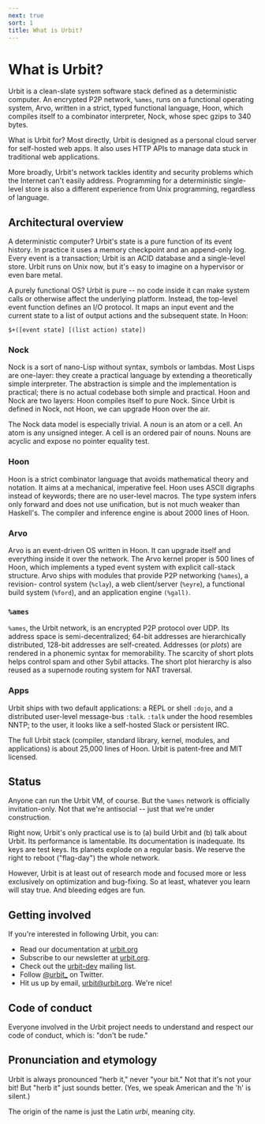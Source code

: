 ```yaml
---
next: true
sort: 1
title: What is Urbit?
---
```


# What is Urbit?

Urbit is a clean-slate system software stack defined as a
deterministic computer.  An encrypted P2P network, `%ames`, runs
on a functional operating system, Arvo, written in a strict,
typed functional language, Hoon, which compiles itself to a
combinator interpreter, Nock, whose spec gzips to 340 bytes.

What is Urbit for?  Most directly, Urbit is designed as a
personal cloud server for self-hosted web apps.  It also uses
HTTP APIs to manage data stuck in traditional web applications.

More broadly, Urbit's network tackles identity and security
problems which the Internet can't easily address.  Programming
for a deterministic single-level store is also a different
experience from Unix programming, regardless of language.

## Architectural overview

A deterministic computer?  Urbit's state is a pure function of
its event history.  In practice it uses a memory checkpoint and
an append-only log.  Every event is a transaction; Urbit is an
ACID database and a single-level store.  Urbit runs on Unix now,
but it's easy to imagine on a hypervisor or even bare metal.

A purely functional OS?  Urbit is pure -- no code inside it can
make system calls or otherwise affect the underlying platform.
Instead, the top-level event function defines an I/O protocol.
It maps an input event and the current state to a list of output
actions and the subsequent state.  In Hoon:

    $+([event state] [(list action) state])

### Nock

Nock is a sort of nano-Lisp without syntax, symbols or lambdas.
Most Lisps are one-layer: they create a practical language by
extending a theoretically simple interpreter.  The abstraction is
simple and the implementation is practical; there is no actual
codebase both simple and practical.  Hoon and Nock are two
layers: Hoon compiles itself to pure Nock.  Since Urbit is
defined in Nock, not Hoon, we can upgrade Hoon over the air.

The Nock data model is especially trivial.  A *noun* is an atom
or a cell.  An atom is any unsigned integer.  A cell is an
ordered pair of nouns.  Nouns are acyclic and expose no pointer
equality test.

### Hoon

Hoon is a strict combinator language that avoids mathematical
theory and notation.  It aims at a mechanical, imperative feel.
Hoon uses ASCII digraphs instead of keywords; there are no
user-level macros.  The type system infers only forward and does
not use unification, but is not much weaker than Haskell's.  The
compiler and inference engine is about 2000 lines of Hoon.

### Arvo

Arvo is an event-driven OS written in Hoon.  It can upgrade
itself and everything inside it over the network.  The Arvo
kernel proper is 500 lines of Hoon, which implements a typed
event system with explicit call-stack structure.  Arvo ships
with modules that provide P2P networking (`%ames`), a revision-
control system (`%clay`), a web client/server (`%eyre`), a
functional build system (`%ford`), and an application engine
`(%gall)`.

### `%ames`

`%ames`, the Urbit network, is an encrypted P2P protocol over
UDP.  Its address space is semi-decentralized; 64-bit addresses
are hierarchically distributed, 128-bit addresses are
self-created.  Addresses (or *plots*) are rendered in a phonemic
syntax for memorability.  The scarcity of short plots helps
control spam and other Sybil attacks.  The short plot hierarchy
is also reused as a supernode routing system for NAT traversal.

### Apps

Urbit ships with two default applications: a REPL or shell
`:dojo`, and a distributed user-level message-bus `:talk`.
`:talk` under the hood resembles NNTP; to the user, it looks like
a self-hosted Slack or persistent IRC.

The full Urbit stack (compiler, standard library, kernel,
modules, and applications) is about 25,000 lines of Hoon.
Urbit is patent-free and MIT licensed.

## Status

Anyone can run the Urbit VM, of course.  But the `%ames` network
is officially invitation-only.  Not that we're antisocial -- just
that we're under construction.

Right now, Urbit's only practical use is to (a) build Urbit and
(b) talk about Urbit.  Its performance is lamentable.  Its
documentation is inadequate.  Its keys are test keys.  Its
planets explode on a regular basis.  We reserve the right to
reboot ("flag-day") the whole network.

However, Urbit is at least out of research mode and focused more
or less exclusively on optimization and bug-fixing.  So at least,
whatever you learn will stay true.  And bleeding edges are fun.

## Getting involved

If you're interested in following Urbit, you can:

-   Read our documentation at
    [urbit.org](http://urbit.org/docs)
-   Subscribe to our newsletter at [urbit.org](http://urbit.org).
-   Check out the
    [urbit-dev](https://groups.google.com/forum/#!forum/urbit-dev)
    mailing list.
-   Follow [@urbit_](https://twitter.com/urbit\_) on Twitter.
-   Hit us up by email, <span class="mono">urbit@urbit.org</span>.
    We're nice!

## Code of conduct

Everyone involved in the Urbit project needs to understand and
respect our code of conduct, which is: "don't be rude."

## Pronunciation and etymology

Urbit is always pronounced "herb it," never "your bit."  Not that
it's not your bit!  But "herb it" just sounds better.  (Yes, we
speak American and the 'h' is silent.)

The origin of the name is just the Latin *urbi*, meaning city.
